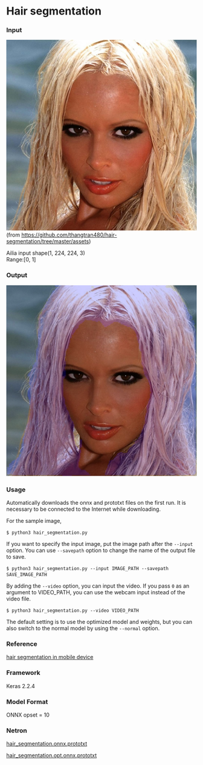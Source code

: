 # Hair segmentation

### Input

![input image](input.jpg)
(from https://github.com/thangtran480/hair-segmentation/tree/master/assets)

Ailia input shape(1, 224, 224, 3)  
Range:[0, 1]

### Output

![output_image](output.png)

### Usage
Automatically downloads the onnx and prototxt files on the first run. It is necessary to be connected to the Internet while downloading.

For the sample image,
```
$ python3 hair_segmentation.py
```

If you want to specify the input image, put the image path after the `--input` option.
You can use `--savepath` option to change the name of the output file to save.
```
$ python3 hair_segmentation.py --input IMAGE_PATH --savepath SAVE_IMAGE_PATH
```

By adding the `--video` option, you can input the video.
If you pass `0` as an argument to VIDEO_PATH, you can use the webcam input instead of the video file.
```
$ python3 hair_segmentation.py --video VIDEO_PATH
```

The default setting is to use the optimized model and weights, but you can also switch to the normal model by using the `--normal` option.

### Reference

[hair segmentation in mobile device](https://github.com/thangtran480/hair-segmentation)

### Framework
Keras 2.2.4

### Model Format
ONNX opset = 10

### Netron

[hair_segmentation.onnx.prototxt](https://lutzroeder.github.io/netron/?url=https://storage.googleapis.com/ailia-models/hair_segmentation/hair_segmentation.onnx.prototxt)

[hair_segmentation.opt.onnx.prototxt](https://lutzroeder.github.io/netron/?url=https://storage.googleapis.com/ailia-models/hair_segmentation/hair_segmentation.opt.onnx.prototxt)
